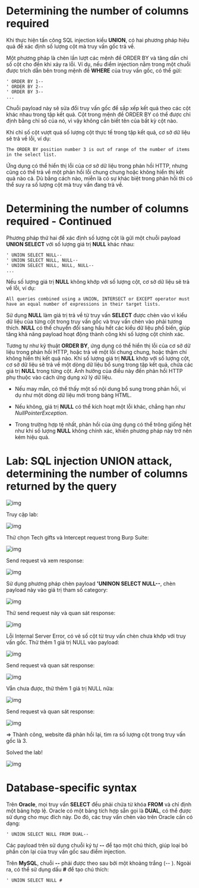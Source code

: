 # Determining the number of columns required

Khi thực hiện tấn công SQL injection kiểu **UNION**, có hai phương pháp hiệu quả để xác định số lượng cột mà truy vấn gốc trả về.

Một phương pháp là chèn lần lượt các mệnh đề ORDER BY và tăng dần chỉ số cột cho đến khi xảy ra lỗi. Ví dụ, nếu điểm injection nằm trong một chuỗi được trích dẫn bên trong mệnh đề **WHERE** của truy vấn gốc, có thể gửi:

    ' ORDER BY 1--  
    ' ORDER BY 2--  
    ' ORDER BY 3--  
    ...

Chuỗi payload này sẽ sửa đổi truy vấn gốc để sắp xếp kết quả theo các cột khác nhau trong tập kết quả. Cột trong mệnh đề ORDER BY có thể được chỉ định bằng chỉ số của nó, vì vậy không cần biết tên của bất kỳ cột nào.

Khi chỉ số cột vượt quá số lượng cột thực tế trong tập kết quả, cơ sở dữ liệu sẽ trả về lỗi, ví dụ:

    The ORDER BY position number 3 is out of range of the number of items in the select list.

Ứng dụng có thể hiển thị lỗi của cơ sở dữ liệu trong phản hồi HTTP, nhưng cũng có thể trả về một phản hồi lỗi chung chung hoặc không hiển thị kết quả nào cả. Dù bằng cách nào, miễn là có sự khác biệt trong phản hồi thì có thể suy ra số lượng cột mà truy vấn đang trả về.

# Determining the number of columns required - Continued

Phương pháp thứ hai để xác định số lượng cột là gửi một chuỗi payload **UNION SELECT** với số lượng giá trị **NULL** khác nhau:

    ' UNION SELECT NULL--  
    ' UNION SELECT NULL, NULL--  
    ' UNION SELECT NULL, NULL, NULL--  
    ...

Nếu số lượng giá trị **NULL** không khớp với số lượng cột, cơ sở dữ liệu sẽ trả về lỗi, ví dụ:

    All queries combined using a UNION, INTERSECT or EXCEPT operator must have an equal number of expressions in their target lists.

Sử dụng **NULL** làm giá trị trả về từ truy vấn **SELECT** được chèn vào vì kiểu dữ liệu của từng cột trong truy vấn gốc và truy vấn chèn vào phải tương thích. **NULL** có thể chuyển đổi sang hầu hết các kiểu dữ liệu phổ biến, giúp tăng khả năng payload hoạt động thành công khi số lượng cột chính xác.

Tương tự như kỹ thuật **ORDER BY**, ứng dụng có thể hiển thị lỗi của cơ sở dữ liệu trong phản hồi HTTP, hoặc trả về một lỗi chung chung, hoặc thậm chí không hiển thị kết quả nào. Khi số lượng giá trị **NULL** khớp với số lượng cột, cơ sở dữ liệu sẽ trả về một dòng dữ liệu bổ sung trong tập kết quả, chứa các giá trị **NULL** trong từng cột. Ảnh hưởng của điều này đến phản hồi HTTP phụ thuộc vào cách ứng dụng xử lý dữ liệu.

- Nếu may mắn, có thể thấy một số nội dung bổ sung trong phản hồi, ví dụ như một dòng dữ liệu mới trong bảng HTML.

- Nếu không, giá trị **NULL** có thể kích hoạt một lỗi khác, chẳng hạn như *NullPointerException*.

- Trong trường hợp tệ nhất, phản hồi của ứng dụng có thể trông giống hệt như khi số lượng **NULL** không chính xác, khiến phương pháp này trở nên kém hiệu quả.

# Lab: SQL injection UNION attack, determining the number of columns returned by the query

![img](https://github.com/DucThinh47/PortSwigger/blob/main/SQL-injection/images/image14.png?raw=true)

Truy cập lab: 

![img](https://github.com/DucThinh47/PortSwigger/blob/main/SQL-injection/images/image15.png?raw=true)

Thử chọn Tech gifts và Intercept request trong Burp Suite: 

![img](https://github.com/DucThinh47/PortSwigger/blob/main/SQL-injection/images/image16.png?raw=true)

Send request và xem response: 

![img](https://github.com/DucThinh47/PortSwigger/blob/main/SQL-injection/images/image17.png?raw=true)

Sử dụng phương pháp chèn payload **'UNINON SELECT NULL--**, chèn payload này vào giá trị tham số category: 

![img](https://github.com/DucThinh47/PortSwigger/blob/main/SQL-injection/images/image18.png?raw=true)

Thử send request này và quan sát response: 

![img](https://github.com/DucThinh47/PortSwigger/blob/main/SQL-injection/images/image19.png?raw=true)

Lỗi Internal Server Error, có vẻ số cột từ truy vấn chèn chưa khớp với truy vấn gốc. Thử thêm 1 giá trị NULL vào payload: 

![img](https://github.com/DucThinh47/PortSwigger/blob/main/SQL-injection/images/image20.png?raw=true)

Send request và quan sát response: 

![img](https://github.com/DucThinh47/PortSwigger/blob/main/SQL-injection/images/image21.png?raw=true)

Vẫn chưa được, thử thêm 1 giá trị NULL nữa:

![img](https://github.com/DucThinh47/PortSwigger/blob/main/SQL-injection/images/image22.png?raw=true)

Send request và quan sát response: 

![img](https://github.com/DucThinh47/PortSwigger/blob/main/SQL-injection/images/image23.png?raw=true)

=> Thành công, website đã phản hồi lại, tìm ra số lượng cột trong truy vấn gốc là 3. 

Solved the lab!

![img](https://github.com/DucThinh47/PortSwigger/blob/main/SQL-injection/images/image24.png?raw=true)

# Database-specific syntax

Trên **Oracle**, mọi truy vấn **SELECT** đều phải chứa từ khóa **FROM** và chỉ định một bảng hợp lệ. Oracle có một bảng tích hợp sẵn gọi là **DUAL**, có thể được sử dụng cho mục đích này. Do đó, các truy vấn chèn vào trên Oracle cần có dạng:

    ' UNION SELECT NULL FROM DUAL--

Các payload trên sử dụng chuỗi ký tự **--** để tạo một chú thích, giúp loại bỏ phần còn lại của truy vấn gốc sau điểm injection.

Trên **MySQL**, chuỗi **--** phải được theo sau bởi một khoảng trắng (-- ). Ngoài ra, có thể sử dụng dấu **#** để tạo chú thích:

    ' UNION SELECT NULL #  







